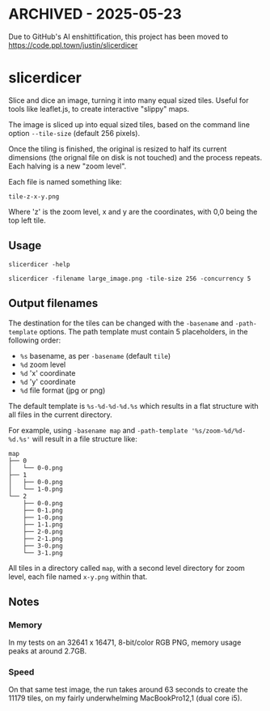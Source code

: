 # ARCHIVED - 2025-05-23

Due to GitHub's AI enshittification, this project has been moved to https://code.ppl.town/justin/slicerdicer

# slicerdicer

Slice and dice an image, turning it into many equal sized tiles. Useful
for tools like leaflet.js, to create interactive "slippy" maps.

The image is sliced up into equal sized tiles, based on the command line
option `--tile-size` (default 256 pixels).

Once the tiling is finished, the original is resized to half its current
dimensions (the orignal file on disk is not touched) and the process repeats.
Each halving is a new "zoom level".

Each file is named something like:

    tile-z-x-y.png

Where 'z' is the zoom level, x and y are the coordinates, with 0,0 being
the top left tile.

## Usage

    slicerdicer -help

    slicerdicer -filename large_image.png -tile-size 256 -concurrency 5

## Output filenames

The destination for the tiles can be changed with the `-basename` and
`-path-template` options. The path template must contain 5 placeholders,
in the following order:

* `%s` basename, as per `-basename` (default `tile`)
* `%d` zoom level
* `%d` 'x' coordinate
* `%d` 'y' coordinate
* `%d` file format (jpg or png)

The default template is `%s-%d-%d-%d.%s` which results in a flat structure
with all files in the current directory.

For example, using `-basename map` and
`-path-template '%s/zoom-%d/%d-%d.%s'` will result in a file structure like:

    map
    ├── 0
    │   └── 0-0.png
    ├── 1
    │   ├── 0-0.png
    │   └── 1-0.png
    └── 2
        ├── 0-0.png
        ├── 0-1.png
        ├── 1-0.png
        ├── 1-1.png
        ├── 2-0.png
        ├── 2-1.png
        ├── 3-0.png
        └── 3-1.png

All tiles in a directory called `map`, with a second level directory for zoom
level, each file named `x-y.png` within that.

## Notes

### Memory

In my tests on an 32641 x 16471, 8-bit/color RGB PNG, memory usage peaks at
around 2.7GB.

### Speed

On that same test image, the run takes around 63 seconds to create the 11179
tiles, on my fairly underwhelming MacBookPro12,1 (dual core i5).
